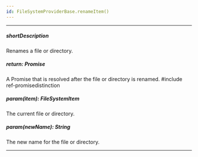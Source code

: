 ```yaml
---
id: FileSystemProviderBase.renameItem()
---
```

---
##### shortDescription
Renames a file or directory.

##### return: Promise<any>
A Promise that is resolved after the file or directory is renamed.
#include ref-promisedistinction

##### param(item): FileSystemItem
The current file or directory.

##### param(newName): String
The new name for the file or directory.

---

